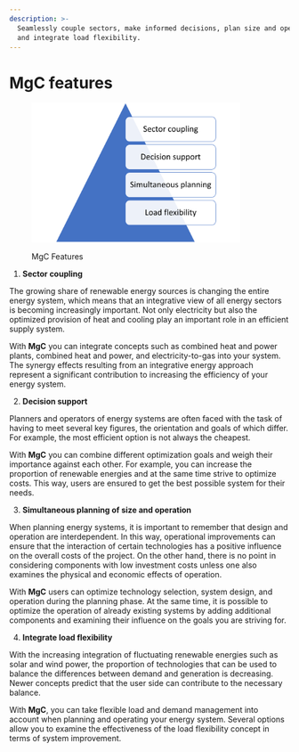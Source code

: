 ```yaml
---
description: >-
  Seamlessly couple sectors, make informed decisions, plan size and operation,
  and integrate load flexibility.
---
```


# MgC features

<figure><img src="../.gitbook/assets/Picture1.png" alt="" width="375"><figcaption><p>MgC Features</p></figcaption></figure>

1. **Sector coupling**

The growing share of renewable energy sources is changing the entire energy system, which means that an integrative view of all energy sectors is becoming increasingly important. Not only electricity but also the optimized provision of heat and cooling play an important role in an efficient supply system.

With **MgC** you can integrate concepts such as combined heat and power plants, combined heat and power, and electricity-to-gas into your system. The synergy effects resulting from an integrative energy approach represent a significant contribution to increasing the efficiency of your energy system.

2. **Decision support**

Planners and operators of energy systems are often faced with the task of having to meet several key figures, the orientation and goals of which differ. For example,  the most efficient option is not always the cheapest.

With **MgC** you can combine different optimization goals and weigh their importance against each other. For example, you can increase the proportion of renewable energies and at the same time strive to optimize costs. This way, users are ensured to get the best possible system for their needs.

3. **Simultaneous planning of size and operation**

When planning energy systems, it is important to remember that design and operation are interdependent. In this way, operational improvements can ensure that the interaction of certain technologies has a positive influence on the overall costs of the project. On the other hand, there is no point in considering components with low investment costs unless one also examines the physical and economic effects of operation.

With **MgC** users can optimize technology selection, system design, and operation during the planning phase. At the same time, it is possible to optimize the operation of already existing systems by adding additional components and examining their influence on the goals you are striving for.

4. **Integrate load flexibility**

With the increasing integration of fluctuating renewable energies such as solar and wind power, the proportion of technologies that can be used to balance the differences between demand and generation is decreasing. Newer concepts predict that the user side can contribute to the necessary balance.

With **MgC**, you can take flexible load and demand management into account when planning and operating your energy system. Several options allow you to examine the effectiveness of the load flexibility concept in terms of system improvement.
